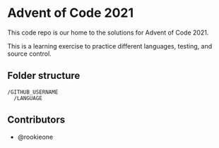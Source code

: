 # Advent of Code 2021

This code repo is our home to the solutions for Advent of Code 2021.

This is a learning exercise to practice different languages, testing, and source control.

## Folder structure

```
/GITHUB_USERNAME
  /LANGUAGE
```

## Contributors

- @rookieone

